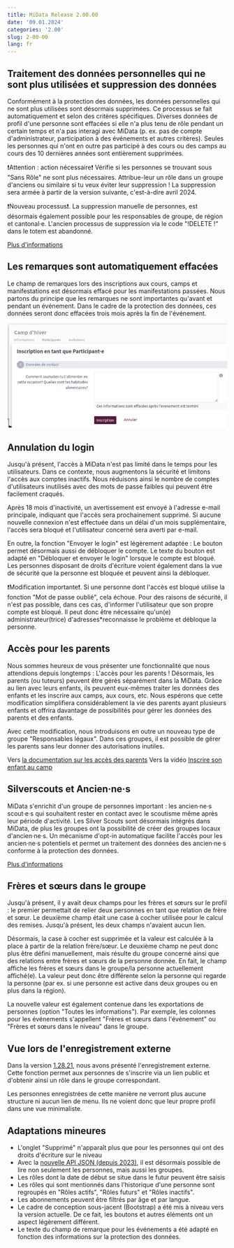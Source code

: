 ```yaml
---
title: MiData Release 2.00.00
date: '09.01.2024'
categories: '2.00'
slug: 2-00-00
lang: fr
---
```


## Traitement des données personnelles qui ne sont plus utilisées et suppression des données
Conformément à la protection des données, les données personnelles qui ne sont plus utilisées sont désormais supprimées. Ce processus se fait automatiquement et selon des critères spécifiques. Diverses données de profil d'une personne sont effacées si elle n'a plus tenu de rôle pendant un certain temps et n'a pas interagi avec MiData (p. ex. pas de compte d'administrateur, participation à des événements et autres critères). Seules les personnes qui n'ont en outre pas participé à des cours ou des camps au cours des 10 dernières années sont entièrement supprimées.

❗Attention : action nécessaire❗
Vérifie si les personnes se trouvant sous "Sans Rôle" ne sont plus nécessaires. Attribue-leur un rôle dans un groupe d'anciens ou similaire si tu veux éviter leur suppression ! La suppression sera armée à partir de la version suivante, c'est-à-dire avril 2024.

❗Nouveau processus❗.
La suppression manuelle de personnes, est désormais également possible pour les responsables de groupe, de région et cantonal·e. L'ancien processus de suppression via le code "!DELETE !" dans le totem est abandonné.

[Plus d'informations](/fr/documentation/article-4)

## Les remarques sont automatiquement effacées
Le champ de remarques lors des inscriptions aux cours, camps et manifestations est désormais effacé pour les manifestations passées. Nous partons du principe que les remarques ne sont importantes qu'avant et pendant un événement. Dans le cadre de la protection des données, ces données seront donc effacées trois mois après la fin de l'événement.

![Bemerkungsfeld](/images/releasenotes/bemerkungen_events_fr.png)

## Annulation du login
Jusqu'à présent, l'accès à MiData n'est pas limité dans le temps pour les utilisateurs. Dans ce contexte, nous augmentons la sécurité et limitons l'accès aux comptes inactifs. Nous réduisons ainsi le nombre de comptes d'utilisateurs inutilisés avec des mots de passe faibles qui peuvent être facilement craqués.

Après 18 mois d'inactivité, un avertissement est envoyé à l'adresse e-mail principale, indiquant que l'accès sera prochainement supprimé. Si aucune nouvelle connexion n'est effectuée dans un délai d'un mois supplémentaire, l'accès sera bloqué et l'utilisateur concerné sera averti par e-mail.

En outre, la fonction "Envoyer le login" est légèrement adaptée : Le bouton permet désormais aussi de débloquer le compte. Le texte du bouton est adapté en "Débloquer et envoyer le login" lorsque le compte est bloqué. Les personnes disposant de droits d'écriture voient également dans la vue de sécurité que la personne est bloquée et peuvent ainsi la débloquer.

❗Modification importante❗.
Si une personne dont l'accès est bloqué utilise la fonction "Mot de passe oublié", cela échoue. Pour des raisons de sécurité, il n'est pas possible, dans ces cas, d'informer l'utilisateur que son propre compte est bloqué. Il peut donc être nécessaire qu'un(e) administrateur(trice) d'adresses\*reconnaisse le problème et débloque la personne.

## Accès pour les parents
Nous sommes heureux de vous présenter une fonctionnalité que nous attendions depuis longtemps : L'accès pour les parents ! Désormais, les parents (ou tuteurs) peuvent être gérés séparément dans la MiData. Grâce au lien avec leurs enfants, ils peuvent eux-mêmes traiter les données des enfants et les inscrire aux camps, aux cours, etc. Nous espérons que cette modification simplifiera considérablement la vie des parents ayant plusieurs enfants et offrira davantage de possibilités pour gérer les données des parents et des enfants.

Avec cette modification, nous introduisons en outre un nouveau type de groupe "Responsables légaux". Dans ces groupes, il est possible de gérer les parents sans leur donner des autorisations inutiles.

Vers [la documentation sur les accès des parents](/fr/documentation/eltern)
Vers la vidéo [Inscrire son enfant au camp](https://duckduckgo.com)

## Silverscouts et Ancien·ne·s
MiData s'enrichit d'un groupe de personnes important : les ancien·ne·s scout·e·s qui souhaitent rester en contact avec le scoutisme même après leur période d'activité. Les Silver Scouts sont désormais intégrés dans MiData, de plus les groupes ont la possibilité de créer des groupes locaux d'ancien·ne·s. Un mécanisme d'opt-in automatique facilite l'accès pour les ancien·ne·s potentiels et permet un traitement des données des ancien·ne·s conforme à la protection des données.

[Plus d'informations](/fr/documentation/ehemalige)

## Frères et sœurs dans le groupe
Jusqu'à présent, il y avait deux champs pour les frères et sœurs sur le profil : le premier permettait de relier deux personnes en tant que relation de frère et sœur. Le deuxième champ était une case à cocher utilisée pour le calcul des remises. Jusqu'à présent, les deux champs n'avaient aucun lien.

Désormais, la case à cocher est supprimée et la valeur est calculée à la place à partir de la relation frère/sœur. Le deuxième champ ne peut donc plus être défini manuellement, mais résulte du groupe concerné ainsi que des relations entre frères et sœurs de la personne donnée. En fait, le champ affiche les frères et sœurs dans le groupe/la personne actuellement affiché(e). La valeur peut donc être différente selon la personne qui regarde la personne (par ex. si une personne est active dans deux groupes ou en plus dans la région).

La nouvelle valeur est également contenue dans les exportations de personnes (option "Toutes les informations"). Par exemple, les colonnes pour les événements s'appellent "Frères et sœurs dans l'événement" ou "Frères et sœurs dans le niveau" dans le groupe.

## Vue lors de l'enregistrement externe
Dans la version [1.28.21](https://pfadi.swiss/fr/publications-telechargements/downloads/detail/790/midata-release-notes-12821/), nous avons présenté l'enregistrement externe. Cette fonction permet aux personnes de s'inscrire via un lien public et d'obtenir ainsi un rôle dans le groupe correspondant.

Les personnes enregistrées de cette manière ne verront plus aucune structure ni aucun lien de menu. Ils ne voient donc que leur propre profil dans une vue minimaliste.

## Adaptations mineures

- L'onglet "Supprimé" n'apparaît plus que pour les personnes qui ont des droits d'écriture sur le niveau
- Avec la [nouvelle API JSON (depuis 2023)](https://github.com/hitobito/hitobito/blob/master/doc/development/05_json_api.md), il est désormais possible de lire non seulement les personnes, mais aussi les groupes.
- Les rôles dont la date de début se situe dans le futur peuvent être saisis
- Les rôles qui sont mentionnés dans l'historique d'une personne sont regroupés en "Rôles actifs", "Rôles futurs" et "Rôles inactifs".
- Les abonnements peuvent être filtrés par âge et par langue.
- Le cadre de conception sous-jacent (Bootstrap) a été mis à niveau vers la version actuelle. De ce fait, les boutons et autres éléments ont un aspect légèrement différent.
- Le texte du champ de remarque pour les événements a été adapté en fonction des informations sur la protection des données.
